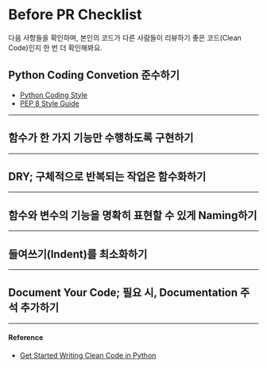 # Before PR Checklist
다음 사항들을 확인하며, 본인의 코드가 다른 사람들이 리뷰하기 좋은 코드(Clean Code)인지 한 번 더 확인해봐요.

## Python Coding Convetion 준수하기
* [Python Coding Style](https://www.notion.so/Python-Coding-Style-8766a04dc1c141ad81f1bb6f63e2536d)
* [PEP 8 Style Guide](https://www.earthdatascience.org/courses/intro-to-earth-data-science/write-efficient-python-code/intro-to-clean-code/python-pep-8-style-guide/)

---
## 함수가 한 가지 기능만 수행하도록 구현하기

---
## DRY; 구체적으로 반복되는 작업은 함수화하기

---
## 함수와 변수의 기능을 명확히 표현할 수 있게 Naming하기

---
## 들여쓰기(Indent)를 최소화하기

---
## Document Your Code; 필요 시, Documentation 주석 추가하기

---
#### Reference
* [Get Started Writing Clean Code in Python](https://www.earthdatascience.org/courses/intro-to-earth-data-science/write-efficient-python-code/intro-to-clean-code/#get-started-writing-clean-code-in-python)